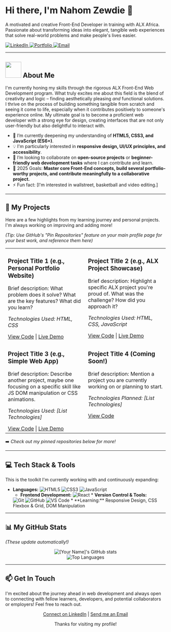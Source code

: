 

  <h1>Hi there, I'm Nahom Zewdie 👋</h1>

  <p>
    A motivated and creative Front-End Developer in training with ALX Africa.<br />
    Passionate about transforming ideas into elegant, tangible web experiences that solve real-world problems and make people's lives easier.
  </p>

  <p>
    <a href="[https://www.linkedin.com/in/nahom-zewdie-207176200]" target="_blank">
      <img src="https://img.shields.io/badge/LinkedIn-0077B5?style=for-the-badge&logo=linkedin&logoColor=white" alt="LinkedIn"/>
    </a>
    <a href="[sites.google.com/view/nahom-zewdie-abera/home]" target="_blank">
      <img src="https://img.shields.io/badge/Portfolio-FF69B4?style=for-the-badge&logo=react&logoColor=white" alt="Portfolio"/> </a>
     <a href="mailto:[nahomzewdie3@gmail.com]" target="_blank">
      <img src="https://img.shields.io/badge/Email-D14836?style=for-the-badge&logo=gmail&logoColor=white" alt="Email"/>
    </a>
    </p>
</div>

---

## <picture><img src = "https://github.com/7oSkaaa/7oSkaaa/blob/main/Images/about_me.gif?raw=true" width = 50px></picture> About Me

I'm currently honing my skills through the rigorous ALX Front-End Web Development program. What truly excites me about this field is the blend of creativity and logic – finding aesthetically pleasing *and* functional solutions. I thrive on the process of building something tangible from scratch and seeing it come to life, especially when it contributes positively to someone's experience online. My ultimate goal is to become a proficient web developer with a strong eye for design, creating interfaces that are not only user-friendly but also delightful to interact with.

* 🌱 I’m currently deepening my understanding of **HTML5, CSS3, and JavaScript (ES6+)**.
* 💡 I'm particularly interested in **responsive design, UI/UX principles, and accessibility**.
* 👯 I’m looking to collaborate on **open-source projects** or **beginner-friendly web development tasks** where I can contribute and learn.
* 🥅 2025 Goals: **Master core Front-End concepts, build several portfolio-worthy projects, and contribute meaningfully to a collaborative project.**
* ⚡ Fun fact: [I'm interested in wallstreet, basketball and video editing.]

---

## 🚀 My Projects

Here are a few highlights from my learning journey and personal projects. I'm always working on improving and adding more!

*(Tip: Use GitHub's "Pin Repositories" feature on your main profile page for your best work, and reference them here)*

<table width="100%">
  <tr>
    <td width="50%" valign="top">
      <h3>Project Title 1 (e.g., Personal Portfolio Website)</h3>
      <p>Brief description: What problem does it solve? What are the key features? What did you learn?</p>
      <p><em>Technologies Used: HTML, CSS</em></p>
      <a href="[Link to GitHub Repo]" target="_blank">View Code</a> | 
      <a href="[Link to Live Demo, if applicable]" target="_blank">Live Demo</a>
    </td>
    <td width="50%" valign="top">
      <h3>Project Title 2 (e.g., ALX Project Showcase)</h3>
      <p>Brief description: Highlight a specific ALX project you're proud of. What was the challenge? How did you approach it?</p>
      <p><em>Technologies Used: HTML, CSS, JavaScript</em></p>
      <a href="[Link to GitHub Repo]" target="_blank">View Code</a> | 
      <a href="[Link to Live Demo, if applicable]" target="_blank">Live Demo</a>
    </td>
  </tr>
  <tr>
    <td width="50%" valign="top">
      <h3>Project Title 3 (e.g., Simple Web App)</h3>
      <p>Brief description: Describe another project, maybe one focusing on a specific skill like JS DOM manipulation or CSS animations.</p>
      <p><em>Technologies Used: [List Technologies]</em></p>
      <a href="[Link to GitHub Repo]" target="_blank">View Code</a> | 
      <a href="[Link to Live Demo, if applicable]" target="_blank">Live Demo</a>
    </td>
    <td width="50%" valign="top">
      <h3>Project Title 4 (Coming Soon!)</h3>
      <p>Brief description: Mention a project you are currently working on or planning to start.</p>
      <p><em>Technologies Planned: [List Technologies]</em></p>
      <a href="[Link to GitHub Repo, if started]" target="_blank">View Code</a>
    </td>
  </tr>
</table>

➡️ _Check out my pinned repositories below for more!_

---

## 💻 Tech Stack & Tools

This is the toolkit I'm currently working with and continuously expanding:

* **Languages:**
    <img src="https://img.shields.io/badge/HTML5-E34F26?style=for-the-badge&logo=html5&logoColor=white" alt="HTML5"/>
    <img src="https://img.shields.io/badge/CSS3-1572B6?style=for-the-badge&logo=css3&logoColor=white" alt="CSS3"/>
    <img src="https://img.shields.io/badge/JavaScript-F7DF1E?style=for-the-badge&logo=javascript&logoColor=black" alt="JavaScript"/>
    * **Frontend Development:**
    <img src="https://img.shields.io/badge/React-61DAFB?style=for-the-badge&logo=react&logoColor=black" alt="React"/> * **Version Control & Tools:**
    <img src="https://img.shields.io/badge/Git-F05032?style=for-the-badge&logo=git&logoColor=white" alt="Git"/>
    <img src="https://img.shields.io/badge/GitHub-181717?style=for-the-badge&logo=github&logoColor=white" alt="GitHub"/>
    <img src="https://img.shields.io/badge/VS_Code-007ACC?style=for-the-badge&logo=visual-studio-code&logoColor=white" alt="VS Code"/>
    * **Learning:**
    <span>Responsive Design, CSS Flexbox & Grid, DOM Manipulation</span>

---

## 📊 My GitHub Stats

*(These update automatically!)*

<p align="center">
  <img src="https://github-readme-stats.vercel.app/api?username=[YourGitHubUsername]&show_icons=true&theme=radical&include_all_commits=true&count_private=true" alt="[Your Name]'s GitHub stats"/>
  <br/>
  <img src="https://github-readme-stats.vercel.app/api/top-langs/?username=[YourGitHubUsername]&layout=compact&theme=radical&langs_count=8" alt="Top Languages"/>
</p>

---

## 📫 Get In Touch

I'm excited about the journey ahead in web development and always open to connecting with fellow learners, developers, and potential collaborators or employers! Feel free to reach out.

<p align="center">
  <a href="https://linkedin.com/in/[www.linkedin.com/in/nahom-zewdie-207176200]" target="_blank">Connect on LinkedIn</a> | 
  <a href="mailto:[nahomzewdie3@gmail.com]" target="_blank">Send me an Email</a>
  </p>

<div align="center">
  <p>Thanks for visiting my profile!</p>
</div>
